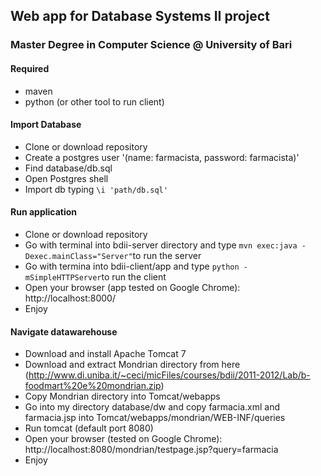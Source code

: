 ## Web app for Database Systems II project
### Master Degree in Computer Science @ University of Bari

#### Required
- maven
- python (or other tool to run client)

#### Import Database
- Clone or download repository
- Create a postgres user '(name: farmacista, password: farmacista)'
- Find database/db.sql
- Open Postgres shell
- Import db typing `\i 'path/db.sql'`

#### Run application
- Clone or download repository
- Go with terminal  into bdii-server directory and type `mvn exec:java -Dexec.mainClass="Server"`to run the server
- Go with termina into bdii-client/app and type `python -mSimpleHTTPServer`to run the client
- Open your browser (app tested on Google Chrome): http://localhost:8000/
- Enjoy


#### Navigate datawarehouse
- Download and install Apache Tomcat 7
- Download and extract Mondrian directory from here (http://www.di.uniba.it/~ceci/micFiles/courses/bdii/2011-2012/Lab/b-foodmart%20e%20mondrian.zip)
- Copy Mondrian directory into Tomcat/webapps
- Go into my directory database/dw and copy farmacia.xml and farmacia.jsp into Tomcat/webapps/mondrian/WEB-INF/queries
- Run tomcat (default port 8080)
- Open your browser (tested on Google Chrome): http://localhost:8080/mondrian/testpage.jsp?query=farmacia
- Enjoy
